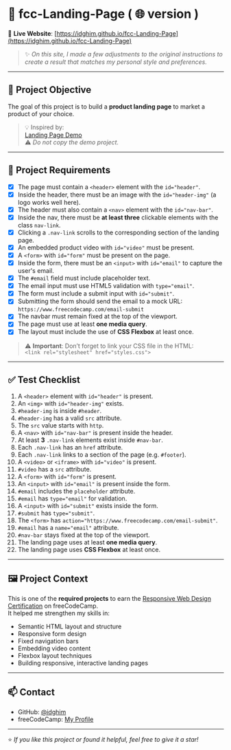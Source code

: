 # 📝 fcc-Landing-Page ( 🌐 version ) 

🔗 **Live Website**: [https://idghim.github.io/fcc-Landing-Page](https://idghim.github.io/fcc-Landing-Page)

> ✨ *On this site, I made a few adjustments to the original instructions to create a result that matches my personal style and preferences.*

---

## 🎯 Project Objective

The goal of this project is to build a **product landing page** to market a product of your choice.

> 💡 Inspired by:  
[Landing Page Demo](https://product-landing-page.freecodecamp.rocks/)  
⚠️ *Do not copy the demo project.*

---

## 📌 Project Requirements

- [x] The page must contain a `<header>` element with the `id="header"`.
- [x] Inside the header, there must be an image with the `id="header-img"` (a logo works well here).
- [x] The header must also contain a `<nav>` element with the `id="nav-bar"`.
- [x] Inside the nav, there must be **at least three** clickable elements with the class `nav-link`.
- [x] Clicking a `.nav-link` scrolls to the corresponding section of the landing page.
- [x] An embedded product video with `id="video"` must be present.
- [x] A `<form>` with `id="form"` must be present on the page.
- [x] Inside the form, there must be an `<input>` with `id="email"` to capture the user's email.
- [x] The `#email` field must include placeholder text.
- [x] The email input must use HTML5 validation with `type="email"`.
- [x] The form must include a submit input with `id="submit"`.
- [x] Submitting the form should send the email to a mock URL:  
      `https://www.freecodecamp.com/email-submit`
- [x] The navbar must remain fixed at the top of the viewport.
- [x] The page must use at least **one media query**.
- [x] The layout must include the use of **CSS Flexbox** at least once.

> ⚠️ **Important**: Don’t forget to link your CSS file in the HTML:  
> `<link rel="stylesheet" href="styles.css">`

---

## ✅ Test Checklist

1. A `<header>` element with `id="header"` is present.
2. An `<img>` with `id="header-img"` exists.
3. `#header-img` is inside `#header`.
4. `#header-img` has a valid `src` attribute.
5. The `src` value starts with `http`.
6. A `<nav>` with `id="nav-bar"` is present inside the header.
7. At least **3** `.nav-link` elements exist inside `#nav-bar`.
8. Each `.nav-link` has an `href` attribute.
9. Each `.nav-link` links to a section of the page (e.g. `#footer`).
10. A `<video>` or `<iframe>` with `id="video"` is present.
11. `#video` has a `src` attribute.
12. A `<form>` with `id="form"` is present.
13. An `<input>` with `id="email"` is present inside the form.
14. `#email` includes the `placeholder` attribute.
15. `#email` has `type="email"` for validation.
16. A `<input>` with `id="submit"` exists inside the form.
17. `#submit` has `type="submit"`.
18. The `<form>` has `action="https://www.freecodecamp.com/email-submit"`.
19. `#email` has a `name="email"` attribute.
20. `#nav-bar` stays fixed at the top of the viewport.
21. The landing page uses at least **one media query**.
22. The landing page uses **CSS Flexbox** at least once.

---

## 🖼️ Project Context

This is one of the **required projects** to earn the [Responsive Web Design Certification](https://www.freecodecamp.org/learn/responsive-web-design/) on freeCodeCamp.  
It helped me strengthen my skills in:

- Semantic HTML layout and structure
- Responsive form design
- Fixed navigation bars
- Embedding video content
- Flexbox layout techniques
- Building responsive, interactive landing pages

---

## 📫 Contact

- GitHub: [@idghim](https://github.com/idghim)  
- freeCodeCamp: [My Profile](https://www.freecodecamp.org/IchemD)

---

⭐ *If you like this project or found it helpful, feel free to give it a star!*
